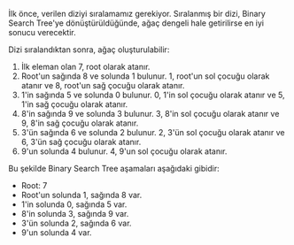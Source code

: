 

İlk önce, verilen diziyi sıralamamız gerekiyor. Sıralanmış bir dizi, Binary Search Tree'ye dönüştürüldüğünde, ağaç dengeli hale getirilirse en iyi sonucu verecektir. 

Dizi sıralandıktan sonra, ağaç oluşturulabilir:
 
1. İlk eleman olan 7, root olarak atanır.
2. Root'un sağında 8 ve solunda 1 bulunur. 1, root'un sol çocuğu olarak atanır ve 8, root'un sağ çocuğu olarak atanır.
3. 1'in sağında 5 ve solunda 0 bulunur. 0, 1'in sol çocuğu olarak atanır ve 5, 1'in sağ çocuğu olarak atanır.
4. 8'in sağında 9 ve solunda 3 bulunur. 3, 8'in sol çocuğu olarak atanır ve 9, 8'in sağ çocuğu olarak atanır.
5. 3'ün sağında 6 ve solunda 2 bulunur. 2, 3'ün sol çocuğu olarak atanır ve 6, 3'ün sağ çocuğu olarak atanır.
6. 9'un solunda 4 bulunur. 4, 9'un sol çocuğu olarak atanır.

Bu şekilde Binary Search Tree aşamaları aşağıdaki gibidir:

- Root: 7
- Root'un solunda 1, sağında 8 var.
- 1'in solunda 0, sağında 5 var.
- 8'in solunda 3, sağında 9 var.
- 3'ün solunda 2, sağında 6 var.
- 9'un solunda 4 var.

